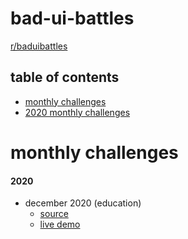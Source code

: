 # bad-ui-battles
<a href="https://reddit.com/r/baduibattles" target="_blank">r/baduibattles</a>

## table of contents
* <a href="#monthly-challenges">monthly challenges</a>
* <a href="#2020">2020 monthly challenges</a>

# monthly challenges
#### 2020
* december 2020 (education)
  * [source](/dec-2020-education)
  * [live demo](https://ui.alecw.net/dec-2020-education)
